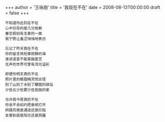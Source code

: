+++
author = '王咏刚'
title = '我现在不在'
date = 2008-08-13T00:00:00
draft = false
+++

<div class="poem">

```
不知道你此刻在不在
心中仅存的是几分依赖
眷恋假如有无辜的一面
我宁愿让羞涩悄悄地表白

忘记了昨天我在不在
你的留言简短像寂静的海
谁说语音不能穿越星空
无声的世界可曾有流光溢彩

即便你明天真的不在
照片里的眼眉精灵而古怪
别了山别了水别了朦胧的驿站
少些云少些雾少些孤独的爱

也许我今夜真的不在
你会不会如约把香槟打开
网路究竟是通途还是拦阻
友善到底是阳光还是阴霾
```

</div>
